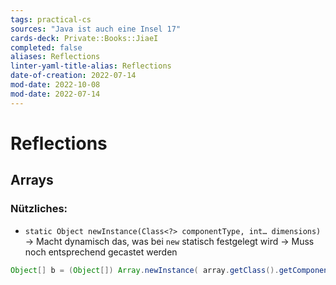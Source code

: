 ```yaml
---
tags: practical-cs
sources: "Java ist auch eine Insel 17"
cards-deck: Private::Books::JiaeI
completed: false
aliases: Reflections
linter-yaml-title-alias: Reflections
date-of-creation: 2022-07-14
mod-date: 2022-10-08
mod-date: 2022-07-14
---
```


# Reflections

## Arrays

### Nützliches:
- `static Object newInstance(Class<?> componentType, int… dimensions)`
	→ Macht dynamisch das, was bei `new` statisch festgelegt wird
	→ Muss noch entsprechend gecastet werden
```java
Object[] b = (Object[]) Array.newInstance( array.getClass().getComponentType(), len );
```
